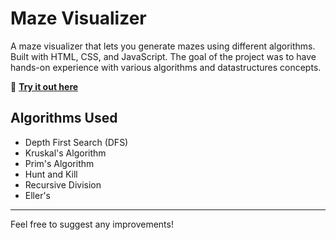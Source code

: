 # Maze Visualizer

A maze visualizer that lets you generate mazes using different algorithms. Built with HTML, CSS, and JavaScript.
The goal of the project was to have hands-on experience with various algorithms and datastructures concepts.

🔗 [**Try it out here**](https://aarondcunha.github.io/MazeGeneratorVisualizer/)

## Algorithms Used

- Depth First Search (DFS)
- Kruskal's Algorithm
- Prim's Algorithm
- Hunt and Kill
- Recursive Division
- Eller's

---

Feel free to suggest any improvements!
